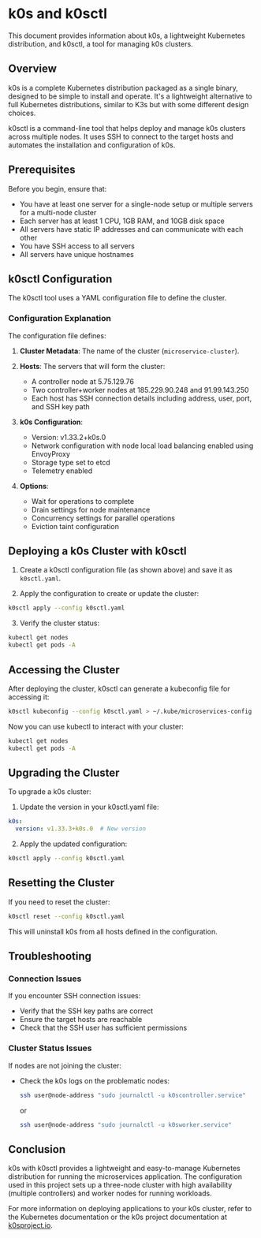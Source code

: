 # k0s and k0sctl

This document provides information about k0s, a lightweight Kubernetes distribution, and k0sctl, a tool for managing k0s clusters.

## Overview

k0s is a complete Kubernetes distribution packaged as a single binary, designed to be simple to install and operate. It's a lightweight alternative to full Kubernetes distributions, similar to K3s but with some different design choices.

k0sctl is a command-line tool that helps deploy and manage k0s clusters across multiple nodes. It uses SSH to connect to the target hosts and automates the installation and configuration of k0s.

## Prerequisites

Before you begin, ensure that:

- You have at least one server for a single-node setup or multiple servers for a multi-node cluster
- Each server has at least 1 CPU, 1GB RAM, and 10GB disk space
- All servers have static IP addresses and can communicate with each other
- You have SSH access to all servers
- All servers have unique hostnames

## k0sctl Configuration

The k0sctl tool uses a YAML configuration file to define the cluster. 

### Configuration Explanation

The configuration file defines:

1. **Cluster Metadata**: The name of the cluster (`microservice-cluster`).

2. **Hosts**: The servers that will form the cluster:
   - A controller node at 5.75.129.76
   - Two controller+worker nodes at 185.229.90.248 and 91.99.143.250
   - Each host has SSH connection details including address, user, port, and SSH key path

3. **k0s Configuration**:
   - Version: v1.33.2+k0s.0
   - Network configuration with node local load balancing enabled using EnvoyProxy
   - Storage type set to etcd
   - Telemetry enabled

4. **Options**:
   - Wait for operations to complete
   - Drain settings for node maintenance
   - Concurrency settings for parallel operations
   - Eviction taint configuration


## Deploying a k0s Cluster with k0sctl

1. Create a k0sctl configuration file (as shown above) and save it as `k0sctl.yaml`.

2. Apply the configuration to create or update the cluster:

```bash
k0sctl apply --config k0sctl.yaml
```

3. Verify the cluster status:

```bash
kubectl get nodes
kubectl get pods -A
```

## Accessing the Cluster

After deploying the cluster, k0sctl can generate a kubeconfig file for accessing it:

```bash
k0sctl kubeconfig --config k0sctl.yaml > ~/.kube/microservices-config
```

Now you can use kubectl to interact with your cluster:

```bash
kubectl get nodes
kubectl get pods -A
```

## Upgrading the Cluster

To upgrade a k0s cluster:

1. Update the version in your k0sctl.yaml file:

```yaml
k0s:
  version: v1.33.3+k0s.0  # New version
```

2. Apply the updated configuration:

```bash
k0sctl apply --config k0sctl.yaml
```

## Resetting the Cluster

If you need to reset the cluster:

```bash
k0sctl reset --config k0sctl.yaml
```

This will uninstall k0s from all hosts defined in the configuration.

## Troubleshooting

### Connection Issues

If you encounter SSH connection issues:
- Verify that the SSH key paths are correct
- Ensure the target hosts are reachable
- Check that the SSH user has sufficient permissions

### Cluster Status Issues

If nodes are not joining the cluster:
- Check the k0s logs on the problematic nodes:
  ```bash
  ssh user@node-address "sudo journalctl -u k0scontroller.service"
  ```
  or
  ```bash
  ssh user@node-address "sudo journalctl -u k0sworker.service"
  ```

## Conclusion

k0s with k0sctl provides a lightweight and easy-to-manage Kubernetes distribution for running the microservices application. The configuration used in this project sets up a three-node cluster with high availability (multiple controllers) and worker nodes for running workloads.

For more information on deploying applications to your k0s cluster, refer to the Kubernetes documentation or the k0s project documentation at [k0sproject.io](https://k0sproject.io/).